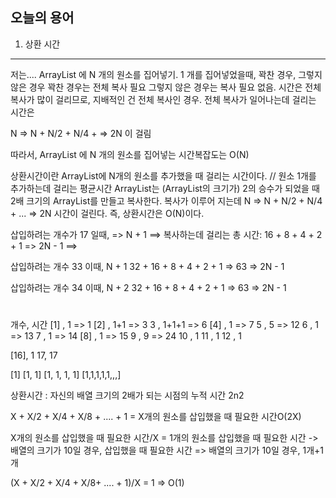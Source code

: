 
## 오늘의 용어
1. 상환 시간


----
저는.... 
ArrayList 에 N 개의 원소를 집어넣기.
1 개를 집어넣었을때, 꽉찬 경우, 그렇지 않은 경우
꽉찬 경우는 전체 복사 필요
그렇지 않은 경우는 복사 필요 없음.
시간은 전체 복사가 많이 걸리므로, 지배적인 건 전체 복사인 경우.
전체 복사가 일어나는데 걸리는 시간은

N => N + N/2 + N/4 + => 2N 이 걸림

따라서, ArrayList 에 N 개의 원소를 집어넣는 시간복잡도는 O(N)


상환시간이란 ArrayList에 N개의 원소를 추가했을 때 걸리는 시간이다. // 원소 1개를 추가하는데 걸리는 평균시간 
ArrayList는 (ArrayList의 크기가) 2의 승수가 되었을 때 2배 크기의 ArrayList를 만들고 복사한다. 
복사가 이루어 지는데 N => N + N/2 + N/4 + ...  => 2N 시간이 걸린다. 
즉, 상환시간은 O(N)이다.


삽입하려는 개수가 17 일때, => N + 1
==> 복사하는데 걸리는 총 시간: 16 + 8 + 4 + 2 + 1 => 2N - 1
==>
 
삽입하려는 개수 33 이때, N + 1
32 + 16 + 8 + 4 + 2 + 1 => 63  => 2N - 1

삽입하려는 개수 34 이때, N + 2
32 + 16 + 8 + 4 + 2 + 1 => 63  => 2N - 1


# 
개수, 시간 
[1] , 1 => 1
[2] , 1+1 => 3
3 , 1+1+1 => 6
[4] , 1 => 7
5 , 5 => 12
6 , 1 => 13
7 , 1 => 14
[8] , 1 => 15
9 , 9 => 24
10 , 1 
11 , 1
12 , 1

[16], 1
17, 17

[1]
[1, 1]
[1, 1, 1, 1]
[1,1,1,1,1,,,]

상환시간 : 자신의 배열 크기의 2배가 되는 시점의 누적 시간
2n2


X + X/2 + X/4 + X/8 + .... + 1 = X개의 원소를 삽입했을 때 필요한 시간O(2X)

X개의 원소를 삽입했을 때 필요한 시간/X = 1개의 원소를 삽입했을 때 필요한 시간
-> 배열의 크기가 10일 경우, 삽입했을 때 필요한 시간 =>
배열의 크기가 10일 경우, 1개+1개

(X + X/2 + X/4 + X/8+ .... + 1)/X = 1 => O(1)

